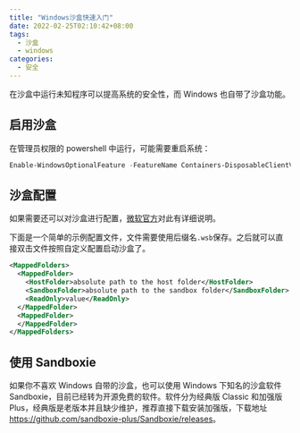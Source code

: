 ```yaml
---
title: "Windows沙盒快速入门"
date: 2022-02-25T02:10:42+08:00
tags:
  - 沙盒
  - windows
categories:
  - 安全
---
```


在沙盒中运行未知程序可以提高系统的安全性，而 Windows 也自带了沙盒功能。

## 启用沙盒

在管理员权限的 powershell 中运行，可能需要重启系统：

```powershell
Enable-WindowsOptionalFeature -FeatureName Containers-DisposableClientVM -Online -All
```

## 沙盒配置

如果需要还可以对沙盒进行配置，[微软官方](https://docs.microsoft.com/zh-cn/windows/security/threat-protection/windows-sandbox/windows-sandbox-configure-using-wsb-file)对此有详细说明。

下面是一个简单的示例配置文件，文件需要使用后缀名`.wsb`保存。之后就可以直接双击文件按照自定义配置启动沙盒了。

```xml
<MappedFolders>
  <MappedFolder>
    <HostFolder>absolute path to the host folder</HostFolder>
    <SandboxFolder>absolute path to the sandbox folder</SandboxFolder>
    <ReadOnly>value</ReadOnly>
  </MappedFolder>
  <MappedFolder>
  </MappedFolder>
</MappedFolders>
```

## 使用 Sandboxie

如果你不喜欢 Windows 自带的沙盒，也可以使用 Windows 下知名的沙盒软件 Sandboxie，目前已经转为开源免费的软件。软件分为经典版 Classic 和加强版 Plus，经典版是老版本并且缺少维护，推荐直接下载安装加强版，下载地址<https://github.com/sandboxie-plus/Sandboxie/releases>。
